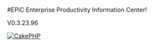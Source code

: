 



#EPiC
Enterprise Productivity Information Center!

V0.3.23.96









[![CakePHP](http://cakephp.org/img/cake-logo.png)](http://www.cakephp.org)




